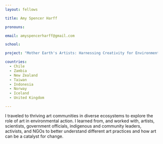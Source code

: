 ```yaml
---
layout: fellows

title: Amy Spencer Harff

pronouns: 

email: amyspencerharff@gmail.com

school: 

project: "Mother Earth's Artists: Harnessing Creativity for Environmental Action"

countries:
  - Chile
  - Zambia
  - New Zealand
  - Taiwan
  - Indonesia
  - Norway
  - Iceland
  - United Kingdom

---
```


I traveled to thriving art communities in diverse ecosystems to explore the role of art in environmental action. I learned from, and worked with, artists, scientists, government officials, indigenous and community leaders, activists, and NGOs to better understand different art practices and how art can be a catalyst for change.